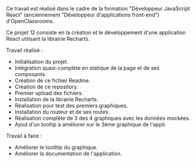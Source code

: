 Ce travail est réalisé dans le cadre de la formation "Développeur JavaScript React" (anciennement "Développeur d'applications front-end") d'OpenClassrooms.

Ce projet 12 consiste en la création et le développement d'une application React utilisant la librairie Recharts.

Travail réalisé :
- Initialisation du projet.
- Intégration quasi-complète en statique de la page et de ses composants.
- Création de ce fichier Readme.
- Création de ce repository.
- Premier upload des fichiers.
- Installation de la librairie Recharts.
- Réalisation pour test des premiers graphiques.
- Installation du routeur et de ses routes.
- Réalisation complète de 3 des 4 graphiques avec les données mockées.
- Ajout d'un tooltip à améliorer sur le 3ème graphique de l'appli.

Travail à faire :
- Améliorer le tootltip du graphique.
- Améliorer la documentation de l'application.
